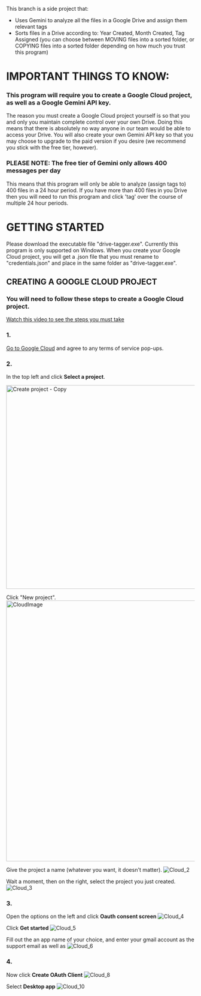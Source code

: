 This branch is a side project that:
* Uses Gemini to analyze all the files in a Google Drive and assign them relevant tags
* Sorts files in a Drive according to: Year Created, Month Created, Tag Assigned (you can choose between MOVING files into a sorted folder, or COPYING files into a sorted folder depending on how much you trust this program)

# IMPORTANT THINGS TO KNOW:
### This program will require you to create a Google Cloud project, as well as a Google Gemini API key. 
The reason you must create a Google Cloud project yourself is so that you and only you maintain complete control over your own Drive. Doing this means that there is absolutely no way anyone in our team would be able to access your Drive. 
You will also create your own Gemini API key so that you may choose to upgrade to the paid version if you desire (we recommend you stick with the free tier, however).

### PLEASE NOTE: The free tier of Gemini only allows 400 messages per day
This means that this program will only be able to analyze (assign tags to) 400 files in a 24 hour period. If you have more than 400 files in you Drive then you will need to run this program and click 'tag' over the course of multiple 24 hour periods.

# GETTING STARTED
Please download the executable file "drive-tagger.exe". Currently this program is only supported on Windows. 
When you create your Google Cloud project, you will get a .json file that you must rename to "credentials.json" and place in the same folder as "drive-tagger.exe".

## CREATING A GOOGLE CLOUD PROJECT
### You will need to follow these steps to create a Google Cloud project. 
[Watch this video to see the steps you must take]()

### 1. 
[Go to Google Cloud](https://console.cloud.google.com/) and agree to any terms of service pop-ups.

### 2.
In the top left and click **Select a project**.

<img width="1028" height="543" alt="Create project - Copy" src="https://github.com/user-attachments/assets/3f683a76-f510-4c64-9cc4-ef83d93f1d14" />

Click "New project".
<img width="1006" height="695" alt="CloudImage" src="https://github.com/user-attachments/assets/3e5e9074-e6b5-4fdf-87e2-3c5b1d028bc1" />

Give the project a name (whatever you want, it doesn't matter).
![Cloud_2](https://github.com/user-attachments/assets/1f702b89-eee0-4baf-8b95-9bb0c0b92fee)

Wait a moment, then on the right, select the project you just created.
![Cloud_3](https://github.com/user-attachments/assets/609cc723-b6ce-4892-a110-8e2d482e22f9)

### 3.
Open the options on the left and click **Oauth consent screen**
![Cloud_4](https://github.com/user-attachments/assets/59a2d6e9-551c-422d-8882-64d9496f99de)

Click **Get started**
![Cloud_5](https://github.com/user-attachments/assets/e44a7d88-d3f5-441d-a934-f991dd32bcee)

Fill out the an app name of your choice, and enter your gmail account as the support email as well as 
![Cloud_6](https://github.com/user-attachments/assets/8397cf84-171b-4048-a977-1c909e947091)

### 4.

Now click **Create OAuth Client**
![Cloud_8](https://github.com/user-attachments/assets/4ef62b9e-c453-40dc-906a-f6f60054f8a2)

Select **Desktop app**
![Cloud_10](https://github.com/user-attachments/assets/05d5252d-070b-43ea-80e3-367e7399f267)































